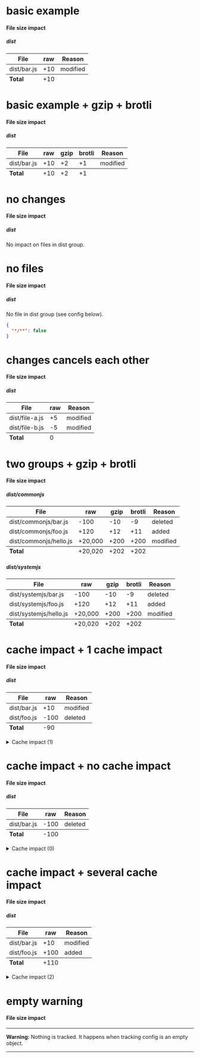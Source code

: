 # basic example

<!-- Generated by @jsenv/file-size-impact -->
<h4 id="file-size-impact">File size impact</h4>

<h5>dist</h5>
<table>
  <thead>
    <tr>
      <th nowrap>File</th>
      <th nowrap>raw</th>
      <th nowrap>Reason</th>
    </tr>
  </thead>
  <tbody>
    <tr>
        <td nowrap>dist/bar.js</td>
        <td nowrap>+10</td>
        <td nowrap>modified</td>
      </tr>
  </tbody>
  <tfoot>
    <tr>
      <td nowrap><strong>Total</strong></td>
      <td nowrap>+10</td>
      <td nowrap></td>
    </tr>
  </tfoot>
</table>

# basic example + gzip + brotli

<!-- Generated by @jsenv/file-size-impact -->
<h4 id="file-size-impact">File size impact</h4>

<h5>dist</h5>
<table>
  <thead>
    <tr>
      <th nowrap>File</th>
      <th nowrap>raw</th>
      <th nowrap>gzip</th>
      <th nowrap>brotli</th>
      <th nowrap>Reason</th>
    </tr>
  </thead>
  <tbody>
    <tr>
        <td nowrap>dist/bar.js</td>
        <td nowrap>+10</td>
        <td nowrap>+2</td>
        <td nowrap>+1</td>
        <td nowrap>modified</td>
      </tr>
  </tbody>
  <tfoot>
    <tr>
      <td nowrap><strong>Total</strong></td>
      <td nowrap>+10</td>
      <td nowrap>+2</td>
      <td nowrap>+1</td>
      <td nowrap></td>
    </tr>
  </tfoot>
</table>

# no changes

<!-- Generated by @jsenv/file-size-impact -->
<h4 id="file-size-impact">File size impact</h4>

<h5 id=dist>dist</h5>
<p>No impact on files in dist group.</p>

# no files

<!-- Generated by @jsenv/file-size-impact -->
<h4 id="file-size-impact">File size impact</h4>

<h5>dist</h5>
  <p>No file in dist group (see config below).</p>

```json
{
  "*/**": false
}
```

</details>

# changes cancels each other

<!-- Generated by @jsenv/file-size-impact -->
<h4 id="file-size-impact">File size impact</h4>

<h5>dist</h5>
<table>
  <thead>
    <tr>
      <th nowrap>File</th>
      <th nowrap>raw</th>
      <th nowrap>Reason</th>
    </tr>
  </thead>
  <tbody>
    <tr>
        <td nowrap>dist/file-a.js</td>
        <td nowrap>+5</td>
        <td nowrap>modified</td>
      </tr>
      <tr>
        <td nowrap>dist/file-b.js</td>
        <td nowrap>-5</td>
        <td nowrap>modified</td>
      </tr>
  </tbody>
  <tfoot>
    <tr>
      <td nowrap><strong>Total</strong></td>
      <td nowrap>0</td>
      <td nowrap></td>
    </tr>
  </tfoot>
</table>

# two groups + gzip + brotli

<!-- Generated by @jsenv/file-size-impact -->
<h4 id="file-size-impact">File size impact</h4>

<h5>dist/commonjs</h5>
<table>
  <thead>
    <tr>
      <th nowrap>File</th>
      <th nowrap>raw</th>
      <th nowrap>gzip</th>
      <th nowrap>brotli</th>
      <th nowrap>Reason</th>
    </tr>
  </thead>
  <tbody>
    <tr>
        <td nowrap>dist/commonjs/bar.js</td>
        <td nowrap>-100</td>
        <td nowrap>-10</td>
        <td nowrap>-9</td>
        <td nowrap>deleted</td>
      </tr>
      <tr>
        <td nowrap>dist/commonjs/foo.js</td>
        <td nowrap>+120</td>
        <td nowrap>+12</td>
        <td nowrap>+11</td>
        <td nowrap>added</td>
      </tr>
      <tr>
        <td nowrap>dist/commonjs/hello.js</td>
        <td nowrap>+20,000</td>
        <td nowrap>+200</td>
        <td nowrap>+200</td>
        <td nowrap>modified</td>
      </tr>
  </tbody>
  <tfoot>
    <tr>
      <td nowrap><strong>Total</strong></td>
      <td nowrap>+20,020</td>
      <td nowrap>+202</td>
      <td nowrap>+202</td>
      <td nowrap></td>
    </tr>
  </tfoot>
</table>

<h5>dist/systemjs</h5>
<table>
  <thead>
    <tr>
      <th nowrap>File</th>
      <th nowrap>raw</th>
      <th nowrap>gzip</th>
      <th nowrap>brotli</th>
      <th nowrap>Reason</th>
    </tr>
  </thead>
  <tbody>
    <tr>
        <td nowrap>dist/systemjs/bar.js</td>
        <td nowrap>-100</td>
        <td nowrap>-10</td>
        <td nowrap>-9</td>
        <td nowrap>deleted</td>
      </tr>
      <tr>
        <td nowrap>dist/systemjs/foo.js</td>
        <td nowrap>+120</td>
        <td nowrap>+12</td>
        <td nowrap>+11</td>
        <td nowrap>added</td>
      </tr>
      <tr>
        <td nowrap>dist/systemjs/hello.js</td>
        <td nowrap>+20,000</td>
        <td nowrap>+200</td>
        <td nowrap>+200</td>
        <td nowrap>modified</td>
      </tr>
  </tbody>
  <tfoot>
    <tr>
      <td nowrap><strong>Total</strong></td>
      <td nowrap>+20,020</td>
      <td nowrap>+202</td>
      <td nowrap>+202</td>
      <td nowrap></td>
    </tr>
  </tfoot>
</table>

# cache impact + 1 cache impact

<!-- Generated by @jsenv/file-size-impact -->
<h4 id="file-size-impact">File size impact</h4>

<h5>dist</h5>
<table>
  <thead>
    <tr>
      <th nowrap>File</th>
      <th nowrap>raw</th>
      <th nowrap>Reason</th>
    </tr>
  </thead>
  <tbody>
    <tr>
        <td nowrap>dist/bar.js</td>
        <td nowrap>+10</td>
        <td nowrap>modified</td>
      </tr>
      <tr>
        <td nowrap>dist/foo.js</td>
        <td nowrap>-100</td>
        <td nowrap>deleted</td>
      </tr>
  </tbody>
  <tfoot>
    <tr>
      <td nowrap><strong>Total</strong></td>
      <td nowrap>-90</td>
      <td nowrap></td>
    </tr>
  </tfoot>
</table>

<details>
  <summary>Cache impact (1)</summary>
  <h5>dist</h5>
  <p>1 file modified in dist group -> 1 file to download for a returning user.</p>
  <table>
    <thead>
      <tr>
      <th nowrap>File</th>
      <th nowrap>raw</th>
      <th nowrap>Reason</th>
    </tr>
    </thead>
    <tbody>
      <tr>
        <td nowrap>dist/bar.js</td>
        <td nowrap>110</td>
        <td nowrap>modified</td>
      </tr>
    </tbody>
    <tfoot>
      <tr>
      <td nowrap><strong>Total</strong></td>
      <td nowrap>110</td>
      <td nowrap></td>
    </tr>
    </tfoot>
  </table>
</details>

# cache impact + no cache impact

<!-- Generated by @jsenv/file-size-impact -->
<h4 id="file-size-impact">File size impact</h4>

<h5>dist</h5>
<table>
  <thead>
    <tr>
      <th nowrap>File</th>
      <th nowrap>raw</th>
      <th nowrap>Reason</th>
    </tr>
  </thead>
  <tbody>
    <tr>
        <td nowrap>dist/bar.js</td>
        <td nowrap>-100</td>
        <td nowrap>deleted</td>
      </tr>
  </tbody>
  <tfoot>
    <tr>
      <td nowrap><strong>Total</strong></td>
      <td nowrap>-100</td>
      <td nowrap></td>
    </tr>
  </tfoot>
</table>

<details>
  <summary>Cache impact (0)</summary>
  <h5>dist</h5>
  <p>No file modified or added in dist group -> no impact on cache.</p>
</details>

# cache impact + several cache impact

<!-- Generated by @jsenv/file-size-impact -->
<h4 id="file-size-impact">File size impact</h4>

<h5>dist</h5>
<table>
  <thead>
    <tr>
      <th nowrap>File</th>
      <th nowrap>raw</th>
      <th nowrap>Reason</th>
    </tr>
  </thead>
  <tbody>
    <tr>
        <td nowrap>dist/bar.js</td>
        <td nowrap>+10</td>
        <td nowrap>modified</td>
      </tr>
      <tr>
        <td nowrap>dist/foo.js</td>
        <td nowrap>+100</td>
        <td nowrap>added</td>
      </tr>
  </tbody>
  <tfoot>
    <tr>
      <td nowrap><strong>Total</strong></td>
      <td nowrap>+110</td>
      <td nowrap></td>
    </tr>
  </tfoot>
</table>

<details>
  <summary>Cache impact (2)</summary>
  <h5>dist</h5>
  <p>1 file added and 1 file modified in dist group -> 2 files to download for a returning user.</p>
  <table>
    <thead>
      <tr>
      <th nowrap>File</th>
      <th nowrap>raw</th>
      <th nowrap>Reason</th>
    </tr>
    </thead>
    <tbody>
      <tr>
        <td nowrap>dist/bar.js</td>
        <td nowrap>110</td>
        <td nowrap>modified</td>
      </tr>
      <tr>
        <td nowrap>dist/foo.js</td>
        <td nowrap>100</td>
        <td nowrap>added</td>
      </tr>
    </tbody>
    <tfoot>
      <tr>
      <td nowrap><strong>Total</strong></td>
      <td nowrap>210</td>
      <td nowrap></td>
    </tr>
    </tfoot>
  </table>
</details>

# empty warning

<!-- Generated by @jsenv/file-size-impact -->
<h4 id="file-size-impact">File size impact</h4>

---

**Warning:** Nothing is tracked. It happens when tracking config is an empty object.

---

